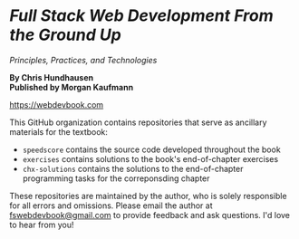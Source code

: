 # <i>Full Stack Web Development From the Ground Up</i>
_Principles, Practices, and Technologies_

<b>By Chris Hundhausen<br>
Published by Morgan Kaufmann</b>

https://webdevbook.com

This GitHub organization contains repositories that serve as ancillary materials for the textbook:
  - `speedscore` contains the source code developed throughout the book
  - `exercises` contains solutions to the book's end-of-chapter exercises
  - `chx-solutions` contains the solutions to the end-of-chapter programming tasks for the correponsding chapter

These repositories are maintained by the author, who is solely responsible for all errors and omissions. Please email the author at [fswebdevbook@gmail.com](mailto:fswebdevbook@gmail.com) to provide feedback and ask questions. I'd love to hear from you!
